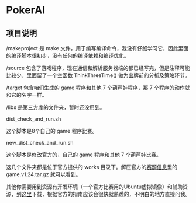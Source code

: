 # PokerAI

## 项目说明


/makeproject 是 make 文件，用于编写编译命令，我没有仔细学习它，因此里面的编译脚本很初步，没有任何的编译依赖和编译优化。

/source 包含了游戏程序，现在通信和解析服务器端的都已经写完，但是注释可能比较少。里面留了一个空函数 ThinkThreeTime() 做为出牌前的分析及策略环节。

/target 包含咱们生成的 game 程序和其他 7 个葫芦娃程序，那 7 个程序的动作就和它的名字一样。

/libs 是第三方库的文件夹，暂时还没用到。

dist_check_and_run.sh

这个脚本是8个自己的 game 程序比赛。

new_dist_check_and_run.sh

这个脚本是修改官方的，自己的 game 程序和其他 7 个葫芦娃比赛。

这几个文件夹都是位于官方提供的 works 目录下。解压官方的[赛题信息](http://career-elite.huawei.com/CS/question/topic1_24.rar)里的 game.v1.24.tar.gz 就可以看到。

其他你需要用到资源有开发环境（一个官方比赛用的Ubuntu虚拟镜像）和辅助资源，到[这里](http://career-elite.huawei.com/CS/download.html)下载，根据官方的指南应该会很快就熟悉的，不明白的地方直接问我。
